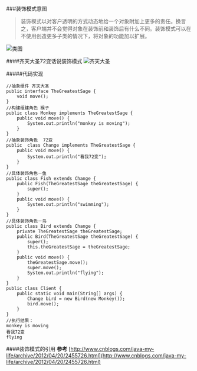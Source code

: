 ###装饰模式意图
>装饰模式以对客户透明的方式动态地给一个对象附加上更多的责任。换言之，客户端并不会觉得对象在装饰前和装饰后有什么不同。装饰模式可以在不使用创造更多子类的情况下，将对象的功能加以扩展。

![类图](http://7xpxnz.com1.z0.glb.clouddn.com/%E8%AE%BE%E8%AE%A1%E6%A8%A1%E5%BC%8F%E7%B1%BB%E5%9B%BE%EF%BC%8D%E8%A3%85%E9%A5%B0%E6%A8%A1%E5%BC%8F.png)

####齐天大圣72变话说装饰模式
![齐天大圣](http://7xpxnz.com1.z0.glb.clouddn.com/%E8%AE%BE%E8%AE%A1%E6%A8%A1%E5%BC%8F%EF%BC%8D%E8%A3%85%E9%A5%B0%EF%BC%8D%E9%BD%90%E5%A4%A9%E5%A4%A7%E5%9C%A3.png)

#####代码实现

````
//抽象组件 齐天大圣
public interface TheGreatestSage {
    void move();
}
//构建组建角色 猴子
public class Monkey implements TheGreatestSage {
    public void move() {
        System.out.println("monkey is moving");
    }
}
//抽象装饰角色  72变
public  class Change implements TheGreatestSage {
    public void move() {
        System.out.println("看我72变");
    }
}
//具体装饰角色－鱼
public class Fish extends Change {
    public Fish(TheGreatestSage theGreatestSage) {
        super();
    }
    public void move() {
        System.out.println("swimming");
    }
}
//具体装饰角色－鸟
public class Bird extends Change {
    private TheGreatestSage theGreatestSage;
    public Bird(TheGreatestSage theGreatestSage) {
        super();
        this.theGreatestSage = theGreatestSage;
    }
    public void move() {
        theGreatestSage.move();
        super.move();
        System.out.println("flying");
    }
}
public class Client {
    public static void main(String[] args) {
        Change bird = new Bird(new Monkey());
        bird.move();
    }
}
//执行结果：
monkey is moving
看我72变
flying
````
####装饰模式的引用
**参考**
[http://www.cnblogs.com/java-my-life/archive/2012/04/20/2455726.html](http://www.cnblogs.com/java-my-life/archive/2012/04/20/2455726.html)